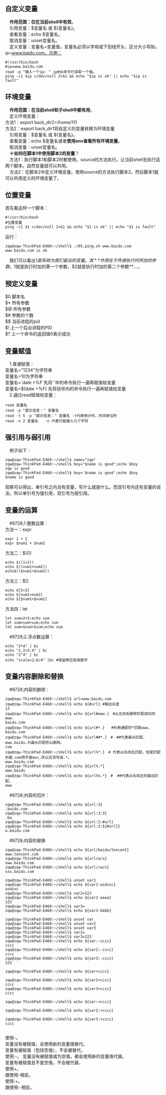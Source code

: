 ## 自定义变量  
&emsp;**作用范围：仅在当前shell中有效**。  
&emsp;引用变量：$变量名 或 ${变量名}。  
&emsp;查看变量：echo $变量名。  
&emsp;取消变量：unset变量名。   
&emsp;定义变量：变量名=变量值，变量名必须以字母或下划线开头，区分大小写如，ip=www.baidu.com。示例：
```
#!/usr/bin/bash
#ip=www.baidu.com
read -p "输入一个ip: " ip#从命令行读取一个值。
ping -c1 $ip >/dev/null 2>&1 && echo "$ip is ok" || echo "$ip is fault"
```
## 环境变量  
&emsp;**作用范围：在当前shell和子shell中都有用**。  
&emsp;定义环境变量：  
方法1：export back_dir2=/home/111  
方法2：export back_dir1将自定义的变量转换为环境变量  
&emsp;引用变量：$变量名 或 ${变量名}。    
&emsp;查看变量：echo $变量名或者**使用env查看所有环境变量**。  
&emsp;取消变量：unset变量名。     
&emsp;&#9728;**如何在脚本1中使用脚本2的变量**？  
&emsp;方法1：执行脚本1和脚本2时都使用，source的方法执行。让当前shell去执行这两个脚本。自然变量就可以共用。  
&emsp;方法2：在脚本2中定义环境变量。使用source的方法执行脚本2。然后脚本1就可以共用定义的环境变量了。  
## 位置变量  
首先看这样一个脚本：
```
#!/usr/bin/bash
#位置变量
ping -c1 $1 >/dev/null 2>&1 && echo "$1 is ok" || echo "$1 is fault"
```
运行：
```
zqw@zqw-ThinkPad-E460:~/shell$ ./05.ping.sh www.baidu.com
www.baidu.com is ok
```
&emsp;我们可以看出$1是系统为我们留出的变量。其**作用在于传递执行时所加的参数。$1就是执行时加的第一个参数，$2就是执行时加的第二个参数**....。
## 预定义变量  
$0 脚本名    
$* 所有参数    
$@ 所有参数  
$# 参数的个数  
$$ 当前进程的pid  
$! 上一个后台进程的PID  
$? 上一个命令的返回值0表示成功  
## 变量赋值  
&emsp;1.普通赋值：  
变量名="1234"为字符串  
变量名=10为字符串  
变量名=\`date +%F\`先将\`\`中的命令执行一遍再赋值给变量    
变量名=$(date +%F) 先将括号内的命令执行一遍再赋值给变量  
&emsp;2.通过read赋值给变量：  
```
read 变量名  
read -p "提示信息：" 变量名  
read -t 5 -p "提示信息：" 变量名 -t代表倒计时，时间单位秒
read -n 2 变量名   -n 代表只能输入几个字符
```
## 强引用与弱引用
&emsp;例子如下：
```
zqw@zqw-ThinkPad-E460:~/shell$ name="zqw"
zqw@zqw-ThinkPad-E460:~/shell$ boy="$name is good";echo $boy
zqw is good
zqw@zqw-ThinkPad-E460:~/shell$ boy='$name is good';echo $boy
$name is good
```
观察可以得出，单引号之内没有变量，写什么就是什么。而双引号内还有变量的说法。所以单引号为强引用，双引号为弱引用。
## 变量的运算  
&emsp;#9728;1.整数运算：  
方法一：expr  
```
expr 1 + 2
expr $num1 + $num2
```
方法二：$(())
```
echo $((1+2))
echo $((num1+num2))
echo$(($num1+$num2))
```
方法三：$[]
```
echo $[5+3]
echo $[num1+num2]
echo $[$num1+$num2]
```
方法四：let
```
let sum=2+3;echo sum
let sum=sum+sum;echo sum
let sum=$sum+$sum;echo sum
```
&emsp;#9728;2.浮点数运算：
```
echo "2*4" | bc
echo "2.2+3.4" | bc
echo "2^4" | bc
echo "scale=2;6/4" |bc #保留两位有效数字
```
## 变量内容删除和替换  
&emsp;#9728;内容的删除：  
```
zqw@zqw-ThinkPad-E460:~/shell$ url=www.baidu.com 
zqw@zqw-ThinkPad-E460:~/shell$ echo ${#url} #输出长度
13
zqw@zqw-ThinkPad-E460:~/shell$ echo ${url#www.}　#从左向右删除匹配成功的www.
baidu.com
zqw@zqw-ThinkPad-E460:~/shell$ echo ${url#*.}   #利用通配符*匹配www.
baidu.com
zqw@zqw-ThinkPad-E460:~/shell$ echo ${url##*.}　#　##代表最长匹配，www.baidu.为最长匹配所以删除。
com
zqw@zqw-ThinkPad-E460:~/shell$ echo ${url%*.}　# 代表从右向左匹配，但是匹配的是.com而不是moc.所以应该写成.*。
www.baidu.com
zqw@zqw-ThinkPad-E460:~/shell$ echo ${url%.*}
www.baidu
zqw@zqw-ThinkPad-E460:~/shell$ echo ${url%%.*}　#  ##代表从右向左的最远匹配。
www

```
&emsp;#9728;内容的切片： 
```
zqw@zqw-ThinkPad-E460:~/shell$ echo ${url:3}
.baidu.com
zqw@zqw-ThinkPad-E460:~/shell$ echo ${url:3:3}
.ba
zqw@zqw-ThinkPad-E460:~/shell$ echo ${url:2:#url}
zqw@zqw-ThinkPad-E460:~/shell$ echo ${url:2:${#url}}
w.baidu.com
```
&emsp;#9728;内容的替换
```
zqw@zqw-ThinkPad-E460:~/shell$ echo ${url/baidu/tencent}
www.tencent.com
zqw@zqw-ThinkPad-E460:~/shell$ echo ${url/w/x}
xww.baidu.com
zqw@zqw-ThinkPad-E460:~/shell$ echo ${url//w/x}
xxx.baidu.com

zqw@zqw-ThinkPad-E460:~/shell$ unset var1
zqw@zqw-ThinkPad-E460:~/shell$ echo ${var1-asdzxc}
asdzxc
zqw@zqw-ThinkPad-E460:~/shell$ var2=123
zqw@zqw-ThinkPad-E460:~/shell$ echo ${var2-aaaa}
123
zqw@zqw-ThinkPad-E460:~/shell$ var3=
zqw@zqw-ThinkPad-E460:~/shell$ echo ${var3-bbbb}

zqw@zqw-ThinkPad-E460:~/shell$ unset var
zqw@zqw-ThinkPad-E460:~/shell$ unset var2
zqw@zqw-ThinkPad-E460:~/shell$ unset var3
zqw@zqw-ThinkPad-E460:~/shell$ var2=
zqw@zqw-ThinkPad-E460:~/shell$ var3=123
zqw@zqw-ThinkPad-E460:~/shell$ echo ${var:-cccc}
cccc
zqw@zqw-ThinkPad-E460:~/shell$ echo ${var2:-cccc}
cccc
zqw@zqw-ThinkPad-E460:~/shell$ echo ${var3:-cccc}
123

zqw@zqw-ThinkPad-E460:~/shell$ echo ${var+cccc}

zqw@zqw-ThinkPad-E460:~/shell$ echo ${var2+cccc}
cccc
zqw@zqw-ThinkPad-E460:~/shell$ echo ${var3+cccc}
cccc

zqw@zqw-ThinkPad-E460:~/shell$ echo ${var:+cccc}

zqw@zqw-ThinkPad-E460:~/shell$ echo ${var2:+cccc}

zqw@zqw-ThinkPad-E460:~/shell$ echo ${var3:+cccc}
cccc


```
使用-。  
变量没有被赋值，会使用新的变量值替代。  
变量有被赋值（包括空值），不会被替代。  
使用:-。
变量没有被赋值或为空值，都会使用新的变量值代替。  
变量有被赋值且不是空值，不会被代替。  
使用+。  
跟使用-相反。  
使用:+。  
跟使用:-相反。  
